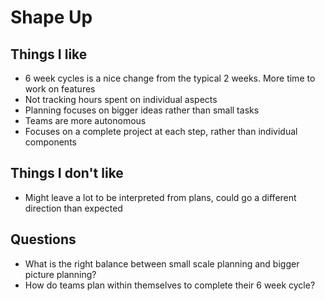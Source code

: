 # Shape Up

## Things I like
* 6 week cycles is a nice change from the typical 2 weeks. More time to work on features
* Not tracking hours spent on individual aspects
* Planning focuses on bigger ideas rather than small tasks
* Teams are more autonomous
* Focuses on a complete project at each step, rather than individual components
## Things I don't like
* Might leave a lot to be interpreted from plans, could go a different direction than expected

## Questions
* What is the right balance between small scale planning and bigger picture planning?
* How do teams plan within themselves to complete their 6 week cycle?